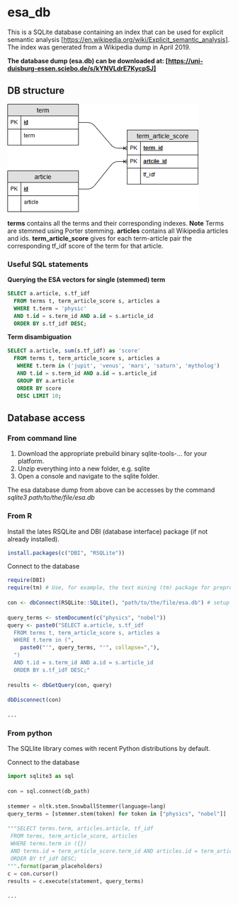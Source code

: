 # esa_db

This is a SQLite database containing an index that can be used for explicit semantic analysis [https://en.wikipedia.org/wiki/Explicit_semantic_analysis]. The index was generated from a Wikipedia dump in April 2019.

**The database dump (esa.db) can be downloaded at: [https://uni-duisburg-essen.sciebo.de/s/kYNVLdrE7KycpSJ]**

## DB structure

![database schema](db_schema.png)

**terms** contains all the terms and their corresponding indexes. **Note** Terms are stemmed using Porter stemming.
**articles** contains all Wikipedia articles and ids.
**term_article_score** gives for each term-article pair the corresponding tf_idf score of the term for that article.

### Useful SQL statements

**Querying the ESA vectors for single (stemmed) term**

```SQL
SELECT a.article, s.tf_idf
  FROM terms t, term_article_score s, articles a
  WHERE t.term = 'physic' 
  AND t.id = s.term_id AND a.id = s.article_id
  ORDER BY s.tf_idf DESC;
```

**Term disambiguation**

```SQL
SELECT a.article, sum(s.tf_idf) as 'score' 
  FROM terms t, term_article_score s, articles a  
   WHERE t.term in ('jupit', 'venus', 'mars', 'saturn', 'mytholog') 
   AND t.id = s.term_id AND a.id = s.article_id 
   GROUP BY a.article 
   ORDER BY score 
   DESC LIMIT 10;
```


## Database access

### From command line
1. Download the appropriate prebuild binary sqlite-tools-... for your platform.
2. Unzip everything into a new folder, e.g. sqlite
3. Open a console and navigate to the sqlite folder. 

The esa database dump from above can be accesses by the command *sqlite3 path/to/the/file/esa.db*

### From R
Install the lates RSQLite and DBI (database interface) package (if not already installed). 
```R
install.packages(c("DBI", "RSQLite"))
```

Connect to the database
```R
require(DBI)
require(tm) # Use, for example, the text mining (tm) package for preprocessing.

con <- dbConnect(RSQLite::SQLite(), "path/to/the/file/esa.db") # setup database connection

query_terms <- stemDocument(c("physics", "nobel"))
query <- paste0("SELECT a.article, s.tf_idf
  FROM terms t, term_article_score s, articles a
  WHERE t.term in (", 
    paste0("'", query_terms, "'", collapse=","), 
  ")  
  AND t.id = s.term_id AND a.id = s.article_id
  ORDER BY s.tf_idf DESC;"
  
results <- dbGetQuery(con, query)

dbDisconnect(con)

...
```

### From python
The SQLlite library comes with recent Python distributions by default.

Connect to the database
```python
import sqlite3 as sql

con = sql.connect(db_path)

stemmer = nltk.stem.SnowballStemmer(language=lang)
query_terms = [stemmer.stem(token) for token in ["physics", "nobel"]]

"""SELECT terms.term, articles.article, tf_idf
 FROM terms, term_article_score, articles
 WHERE terms.term in ({}) 
 AND terms.id = term_article_score.term_id AND articles.id = term_article_score.article_id
 ORDER BY tf_idf DESC;
""".format(param_placeholders)
c = con.cursor()
results = c.execute(statement, query_terms)

...
```
